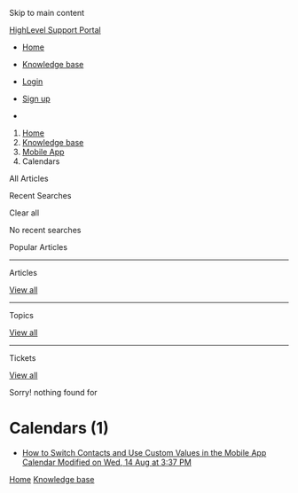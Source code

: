 Skip to main content

[ HighLevel Support Portal ](https://help.gohighlevel.com)

  * [ Home ](/support/home)
  * [ Knowledge base ](/support/solutions)

  * [Login](/support/login)
  * [Sign up](/support/signup)
  * 

  1. [Home](/support/home)
  2. [Knowledge base](/support/solutions)
  3. [Mobile App](/support/solutions/48000455168)
  4. Calendars

All  Articles 

Recent Searches

Clear all

No recent searches

Popular Articles

* * *

Articles

[View all](/support/search/solutions)

* * *

Topics

[View all](/support/search/topics)

* * *

Tickets

[View all](/support/search/tickets)

Sorry! nothing found for   

# Calendars (1)

  * [ How to Switch Contacts and Use Custom Values in the Mobile App Calendar Modified on Wed, 14 Aug at 3:37 PM  ](/support/solutions/articles/155000003074-how-to-switch-contacts-and-use-custom-values-in-the-mobile-app-calendar)

[Home](/support/home) [Knowledge base](/support/solutions)

